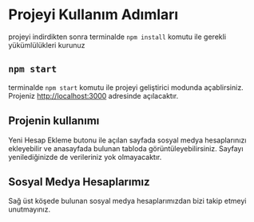 # Projeyi Kullanım Adımları

projeyi indirdikten sonra terminalde `npm install` komutu ile gerekli yükümlülükleri kurunuz

## `npm start`

terminalde `npm start` komutu ile projeyi geliştirici modunda açablirsiniz.
Projeniz [http://localhost:3000](http://localhost:3000) adresinde açılacaktır.

## Projenin kullanımı

Yeni Hesap Ekleme butonu ile açılan sayfada sosyal medya hesaplarınızı ekleyebilir ve anasayfada bulunan tabloda görüntüleyebilirsiniz. Sayfayı yenilediğinizde de verileriniz yok olmayacaktır. 

## Sosyal Medya Hesaplarımız
Sağ üst köşede bulunan sosyal medya hesaplarımızdan bizi takip etmeyi unutmayınız.
